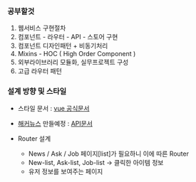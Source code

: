 ### 공부할것

1. 웹서비스 구현절차
2. 컴포넌트 - 라우터 - API - 스토어 구현
3. 컴포넌트 디자인패턴 + 비동기처리
4. Mixins - HOC ( High Order Component )
5. 외부라이브러리 모듈화, 실무프로젝트 구성
6. 고급 라우터 패턴

### 설계 방향 및 스타일
- 스타일 문서 : [vue 공식문서](https://v2.vuejs.org/v2/style-guide/?redirect=true)
- [해커뉴스](https://news.ycombinator.com/) 만들예정 : [API문서](https://github.com/tastejs/hacker-news-pwas/blob/master/docs/api.md)
  
- Router 설계
  - News / Ask / Job 페이지[list]가 필요하니 이에 따른 Router
  - New-list, Ask-list, Job-list -> 클릭한 아이템 정보
  - 유저 정보를 보여주는 페이지


